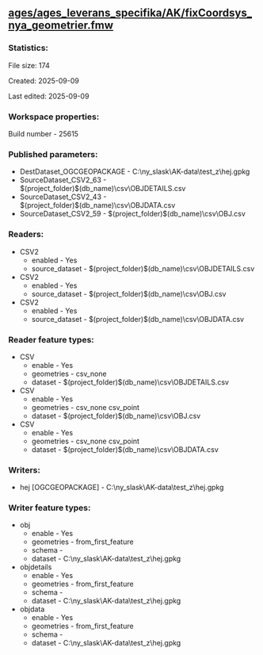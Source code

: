 ﻿## [ages/ages_leverans_specifika/AK/fixCoordsys_nya_geometrier.fmw](https://github.com/kicki58/kix_working_dir/blob/master/ages/ages_leverans_specifika/AK/fixCoordsys_nya_geometrier.fmw)

### Statistics:
File size: 174

Created: 2025-09-09

Last edited: 2025-09-09


### Workspace properties:
Build number    - 25615

### Published parameters:
*  DestDataset_OGCGEOPACKAGE    -   C:\ny_slask\AK-data\test_z\hej.gpkg
*  SourceDataset_CSV2_63    -   $(project_folder)\$(db_name)\csv\OBJDETAILS.csv
*  SourceDataset_CSV2_43    -   $(project_folder)\$(db_name)\csv\OBJDATA.csv
*  SourceDataset_CSV2_59    -   $(project_folder)\$(db_name)\csv\OBJ.csv

### Readers:
*  CSV2
    * enabled    -  Yes
    * source_dataset    -   $(project_folder)\$(db_name)\csv\OBJDETAILS.csv
*  CSV2
    * enabled    -  Yes
    * source_dataset    -   $(project_folder)\$(db_name)\csv\OBJ.csv
*  CSV2
    * enabled    -  Yes
    * source_dataset    -   $(project_folder)\$(db_name)\csv\OBJDATA.csv

### Reader feature types:
*  CSV
    * enable - Yes
    * geometries - csv_none
    * dataset - $(project_folder)\$(db_name)\csv\OBJDETAILS.csv
*  CSV
    * enable - Yes
    * geometries - csv_none csv_point
    * dataset - $(project_folder)\$(db_name)\csv\OBJ.csv
*  CSV
    * enable - Yes
    * geometries - csv_none csv_point
    * dataset - $(project_folder)\$(db_name)\csv\OBJDATA.csv


### Writers:
*  hej [OGCGEOPACKAGE]    -   C:\ny_slask\AK-data\test_z\hej.gpkg

### Writer feature types:
*  obj
    * enable - Yes
    * geometries - from_first_feature
    * schema - 
    * dataset - C:\ny_slask\AK-data\test_z\hej.gpkg
*  objdetails
    * enable - Yes
    * geometries - from_first_feature
    * schema - 
    * dataset - C:\ny_slask\AK-data\test_z\hej.gpkg
*  objdata
    * enable - Yes
    * geometries - from_first_feature
    * schema - 
    * dataset - C:\ny_slask\AK-data\test_z\hej.gpkg


